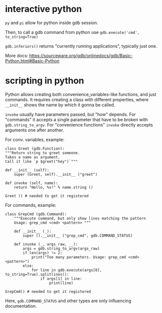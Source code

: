 # interactive python

`py` and `pi` allow for python inside gdb session.

Then, to call a gdb command from python use `gdb.execute('cmd', to_string=True)`

`gdb.inferiors()` returns "currently running applications", typically just one.

More docs: https://sourceware.org/gdb/onlinedocs/gdb/Basic-Python.html#Basic-Python

# scripting in python

Python allows creating both convenience_variables-like functions, and just commands. It requires creating a class with different properties, where `__init__` shows the name by which it gonna be called.

`invoke` usually have parameters passed, but "how" depends. For "commands" it accepts a single parameter that have to be broken with `gdb.string_to_argv`. For "convenience functions" `invoke` directly accepts arguments one after another.

For conv. variables, example:

    class Greet (gdb.Function):
    """Return string to greet someone.
    Takes a name as argument.
    Call it like `p $greet("hey")`"""

    def __init__ (self):
        super (Greet, self).__init__ ("greet")

    def invoke (self, name):
        return "Hello, %s!" % name.string ()

    Greet () # needed to get it registered

For commands, example:

    class GrepCmd (gdb.Command):
        """Execute command, but only show lines matching the pattern
        Usage: grep_cmd <cmd> <pattern> """

        def __init__ (_):
            super ().__init__ ("grep_cmd", gdb.COMMAND_STATUS)

        def invoke (_, args_raw, __):
            args = gdb.string_to_argv(args_raw)
            if len(args) != 2:
                print("Too many parameters. Usage: grep_cmd <cmd> <pattern>")
            else:
                for line in gdb.execute(args[0], to_string=True).splitlines():
                    if args[1] in line:
                        print(line)

    GrepCmd() # needed to get it registered

Here, `gdb.COMMAND_STATUS` and other types are only influencing documentation.
